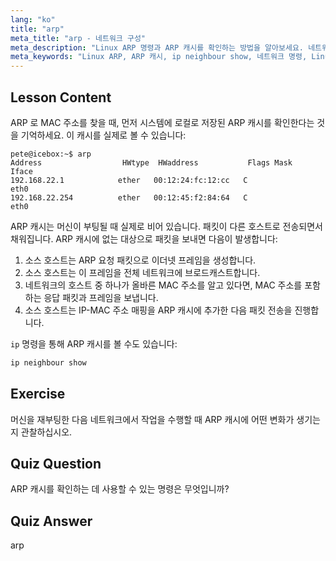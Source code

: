 ```yaml
---
lang: "ko"
title: "arp"
meta_title: "arp - 네트워크 구성"
meta_description: "Linux ARP 명령과 ARP 캐시를 확인하는 방법을 알아보세요. 네트워크 통신에서 ARP 의 역할을 이해합니다. ARP 초보자 가이드."
meta_keywords: "Linux ARP, ARP 캐시, ip neighbour show, 네트워크 명령, Linux 네트워킹, 초보자 Linux, Linux 튜토리얼"
---
```


## Lesson Content

ARP 로 MAC 주소를 찾을 때, 먼저 시스템에 로컬로 저장된 ARP 캐시를 확인한다는 것을 기억하세요. 이 캐시를 실제로 볼 수 있습니다:

```
pete@icebox:~$ arp
Address                  HWtype  HWaddress           Flags Mask            Iface
192.168.22.1            ether   00:12:24:fc:12:cc   C                     eth0
192.168.22.254          ether   00:12:45:f2:84:64   C                     eth0
```

ARP 캐시는 머신이 부팅될 때 실제로 비어 있습니다. 패킷이 다른 호스트로 전송되면서 채워집니다. ARP 캐시에 없는 대상으로 패킷을 보내면 다음이 발생합니다:

1. 소스 호스트는 ARP 요청 패킷으로 이더넷 프레임을 생성합니다.
2. 소스 호스트는 이 프레임을 전체 네트워크에 브로드캐스트합니다.
3. 네트워크의 호스트 중 하나가 올바른 MAC 주소를 알고 있다면, MAC 주소를 포함하는 응답 패킷과 프레임을 보냅니다.
4. 소스 호스트는 IP-MAC 주소 매핑을 ARP 캐시에 추가한 다음 패킷 전송을 진행합니다.

`ip` 명령을 통해 ARP 캐시를 볼 수도 있습니다:

```bash
ip neighbour show
```

## Exercise

머신을 재부팅한 다음 네트워크에서 작업을 수행할 때 ARP 캐시에 어떤 변화가 생기는지 관찰하십시오.

## Quiz Question

ARP 캐시를 확인하는 데 사용할 수 있는 명령은 무엇입니까?

## Quiz Answer

arp
